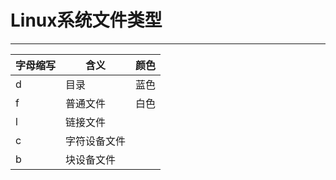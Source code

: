 # Linux系统文件类型
---
| 字母缩写 |    含义    | 颜色 |
|---      |---         | --- |
| d       | 目录        | 蓝色 |
| f       | 普通文件     |白色 |
| l       | 链接文件     |   |
| c       | 字符设备文件  |   |
| b       | 块设备文件   |  |
